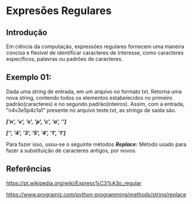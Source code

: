 # Expresões Regulares 

## Introdução

Em ciência da computação, expressões regulares fornecem uma maneira concisa e flexível de identificar caracteres de interesse, como caracteres específicos, palavras ou padrões de caracteres.

## Exemplo 01: 

Dada uma string de entrada, em um arquivo no formato txt. Retorna uma nova string, contendo todos os elementos estabelecidos no primeiro padrão(caracteres) e no segundo padrão(inteiros). Assim, com a entrada, “n4v3e5p4c1a1” presente no arquivo teste.txt, as strings de saída são.

***['n', 'v', 'e', 'p', 'c', 'a', '']***

***['', '4', '3', '5', '4', '1', '1']***

Para fazer isso, usou-se o seguinte métodos
***Replace:*** Método usado para fazer a substituição de caracteres antigos, por novos.

## Referências

https://pt.wikipedia.org/wiki/Express%C3%A3o_regular

https://www.programiz.com/python-programming/methods/string/replace

